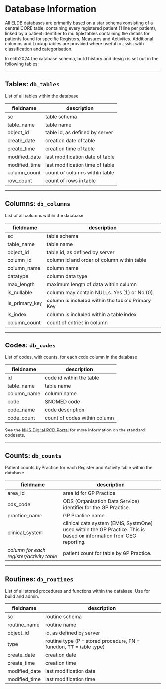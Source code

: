# Database Information

All ELDB databases are primarily based on a star schema consisting of a central CORE table, containing every registered patient (1 line per
patient), linked by a patient identifier to multiple tables containing the details for patients found for specific Registers, Measures and
Activities. Additional columns and Lookup tables are provided where useful to assist with classification and categorisation.

In eldb2024 the database schema, build history and design is set out in the following tables:

***
## Tables: `db_tables`
List of all tables within the database

fieldname     | description
----------    |------------
sc            | table schema
table_name    | table name
object_id     | table id, as defined by server
create_date   | creation date of table
create_time   | creation time of table
modified_date | last modification date of table
modified_time | last modification time of table
column_count  | count of columns within table
row_count     | count of rows in table

***
## Columns: `db_columns`
List of all columns within the database

fieldname     | description
----------    |------------
sc             | table schema
table_name     | table name
object_id      | table id, as defined by server
column_id      | column id and order of column within table
column_name    | column name
datatype       | column data type
max_length     | maximum length of data within column
is_nullable    | column may contain NULLs. Yes (1) or No (0).
is_primary_key | column is included within the table's Primary Key
is_index       | column is included within a table index
column_count   | count of entries in column

***
## Codes: `db_codes`
List of codes, with counts, for each code column in the database

fieldname   | description
----------  |------------
id          | code id within the table
table_name  | table name
column_name | column name
code        | SNOMED code
code_name   | code description
code_count  | count of codes within column

See the [NHS Digital PCD Portal](<https://digital.nhs.uk/data-and-information/data-collections-and-data-sets/data-collections/quality-and-outcomes-framework-qof/quality-and-outcome-framework-qof-business-rules/primary-care-domain-reference-set-portal>) for more information on the standard codesets.

***
## Counts: `db_counts`
Patient counts by Practice for each Register and Activity table within the database.

fieldname                                 | description
----------                                |------------
area_id                                   | area id for GP Practice
ods_code                                  | ODS (Organisation Data Service) identifier for the GP Practice.
practice_name                             | GP Practice name.
clinical_system                           | clinical data system (EMIS, SystmOne) used within the GP Practice. This is based on information from CEG reporting.
*column for each register/activity table* | patient count for table by GP Practice.

***
## Routines: `db_routines`
List of all stored procedures and functions within the database. Use for build and admin.

fieldname     | description
----------    |------------
sc            | routine schema
routine_name  | routine name
object_id     | id, as defined by server
type          | routine type (P = stored procedure, FN = function, TT = table type)
create_date   | creation date
create_time   | creation time
modified_date | last modification date
modified_time | last modification time
